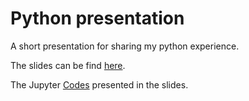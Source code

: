 # Python presentation
A short presentation for sharing my python experience.

The slides can be find [here](https://trvinh.github.io/python_experience/slides/).

The Jupyter [Codes](https://github.com/trvinh/python_experience/blob/gh-pages/oma-api.ipynb) presented in the slides.
